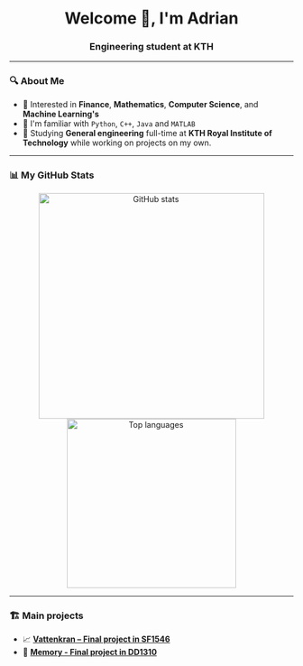 <h1 align="center">Welcome 👋, I'm Adrian</h1>
<h3 align="center">Engineering student at KTH </h3>

---

### 🔍 About Me

- 🧠 Interested in **Finance**, **Mathematics**, **Computer Science**, and **Machine Learning's**
- 🧮 I'm familiar with `Python`,  `C++`, `Java` and `MATLAB`
- 🌊 Studying **General engineering** full-time at **KTH Royal Institute of Technology** while working on projects on my own.

---

### 📊 My GitHub Stats

<p align="center">
  <img src="https://github-readme-stats.vercel.app/api?username=addes4&show_icons=true&theme=default" alt="GitHub stats" width="400"/>
  <img src="https://github-readme-stats.vercel.app/api/top-langs/?username=addes4&layout=compact&theme=default" alt="Top languages" width="300"/>
</p>

---

### 🏗️ Main projects

- 📈 [**Vattenkran – Final project in SF1546**](https://github.com/addes4/numerical-methods-final-project)
- 👾 [**Memory - Final project in DD1310**](https://github.com/addes4/Python-project)
